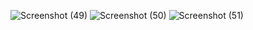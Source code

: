 ![Screenshot (49)](https://user-images.githubusercontent.com/102612221/179392347-01778592-661b-4d12-a404-343e61ab03c0.png)
![Screenshot (50)](https://user-images.githubusercontent.com/102612221/179392349-d642e790-5052-445f-991a-503f95d7a6af.png)
![Screenshot (51)](https://user-images.githubusercontent.com/102612221/179392355-bd7cb587-5f49-4413-8af0-026353ec66a4.png)
